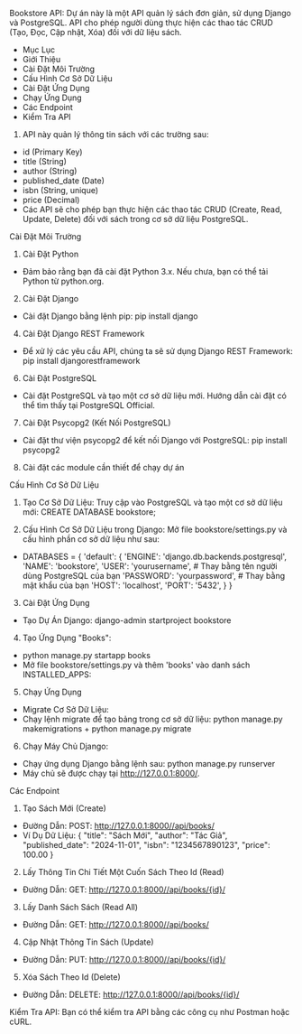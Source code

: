 Bookstore API: Dự án này là một API quản lý sách đơn giản, sử dụng Django và PostgreSQL. API cho phép người dùng thực hiện các thao tác CRUD (Tạo, Đọc, Cập nhật, Xóa) đối với dữ liệu sách.

- Mục Lục
- Giới Thiệu
- Cài Đặt Môi Trường
- Cấu Hình Cơ Sở Dữ Liệu
- Cài Đặt Ứng Dụng
- Chạy Ứng Dụng
- Các Endpoint
- Kiểm Tra API

1. API này quản lý thông tin sách với các trường sau:
- id (Primary Key)
- title (String)
- author (String)
- published_date (Date)
- isbn (String, unique)
- price (Decimal)
- Các API sẽ cho phép bạn thực hiện các thao tác CRUD (Create, Read, Update, Delete) đối với sách trong cơ sở dữ liệu PostgreSQL.

Cài Đặt Môi Trường
1. Cài Đặt Python
- Đảm bảo rằng bạn đã cài đặt Python 3.x. Nếu chưa, bạn có thể tải Python từ python.org.

2. Cài Đặt Django
- Cài đặt Django bằng lệnh pip: pip install django

4. Cài Đặt Django REST Framework
- Để xử lý các yêu cầu API, chúng ta sẽ sử dụng Django REST Framework: pip install djangorestframework

6. Cài Đặt PostgreSQL
- Cài đặt PostgreSQL và tạo một cơ sở dữ liệu mới. Hướng dẫn cài đặt có thể tìm thấy tại PostgreSQL Official.

7. Cài Đặt Psycopg2 (Kết Nối PostgreSQL)
- Cài đặt thư viện psycopg2 để kết nối Django với PostgreSQL: pip install psycopg2

8. Cài đặt các module cần thiết để chạy dự án
   
Cấu Hình Cơ Sở Dữ Liệu
1. Tạo Cơ Sở Dữ Liệu: Truy cập vào PostgreSQL và tạo một cơ sở dữ liệu mới:  CREATE DATABASE bookstore;

2. Cấu Hình Cơ Sở Dữ Liệu trong Django: Mở file bookstore/settings.py và cấu hình phần cơ sở dữ liệu như sau:
- DATABASES = {
    'default': {
        'ENGINE': 'django.db.backends.postgresql',
        'NAME': 'bookstore',
        'USER': 'yourusername',  # Thay bằng tên người dùng PostgreSQL của bạn
        'PASSWORD': 'yourpassword',  # Thay bằng mật khẩu của bạn
        'HOST': 'localhost',
        'PORT': '5432',
    }
}

3. Cài Đặt Ứng Dụng
- Tạo Dự Án Django: django-admin startproject bookstore

4. Tạo Ứng Dụng "Books":
- python manage.py startapp books
- Mở file bookstore/settings.py và thêm 'books' vào danh sách INSTALLED_APPS:

5. Chạy Ứng Dụng
- Migrate Cơ Sở Dữ Liệu:
- Chạy lệnh migrate để tạo bảng trong cơ sở dữ liệu: python manage.py makemigrations + python manage.py migrate

6. Chạy Máy Chủ Django:
- Chạy ứng dụng Django bằng lệnh sau: python manage.py runserver
- Máy chủ sẽ được chạy tại http://127.0.0.1:8000/.

Các Endpoint
1. Tạo Sách Mới (Create)
- Đường Dẫn: POST: http://127.0.0.1:8000//api/books/
- Ví Dụ Dữ Liệu:
{
  "title": "Sách Mới",
  "author": "Tác Giả",
  "published_date": "2024-11-01",
  "isbn": "1234567890123",
  "price": 100.00
}
2. Lấy Thông Tin Chi Tiết Một Cuốn Sách Theo Id (Read)
- Đường Dẫn: GET:  http://127.0.0.1:8000//api/books/{id}/
3. Lấy Danh Sách Sách (Read All)
- Đường Dẫn: GET:  http://127.0.0.1:8000//api/books/
4. Cập Nhật Thông Tin Sách (Update)
- Đường Dẫn: PUT:  http://127.0.0.1:8000//api/books/{id}/
5. Xóa Sách Theo Id (Delete)
- Đường Dẫn: DELETE: http://127.0.0.1:8000//api/books/{id}/

Kiểm Tra API: Bạn có thể kiểm tra API bằng các công cụ như Postman hoặc cURL.
